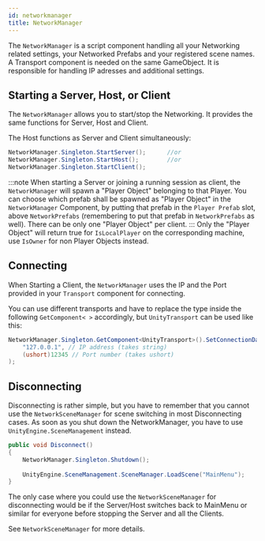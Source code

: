```yaml
---
id: networkmanager
title: NetworkManager
---
```


The `NetworkManager` is a script component handling all your Networking related settings, your Networked Prefabs and your registered scene names. A Transport component is needed on the same GameObject. It is responsible for handling IP adresses and additional settings.

## Starting a Server, Host, or Client
The `NetworkManager` allows you to start/stop the Networking. It provides the same functions for Server, Host and Client.

The Host functions as Server and Client simultaneously:

```csharp
NetworkManager.Singleton.StartServer();      //or
NetworkManager.Singleton.StartHost();        //or
NetworkManager.Singleton.StartClient();
```
:::note
 When starting a Server or joining a running session as client, the `NetworkManager` will spawn a "Player Object" belonging to that Player. You can choose which prefab shall be spawned as "Player Object" in the `NetworkManager` Component, by putting that prefab in the `Player Prefab` slot, above `NetworkPrefabs` (remembering to put that prefab in `NetworkPrefabs` as well). There can be only one "Player Object" per client.
:::
Only the "Player Object" will return true for `IsLocalPlayer` on the corresponding machine, use `IsOwner` for non Player Objects instead.

## Connecting

When Starting a Client, the `NetworkManager` uses the IP and the Port provided in your `Transport` component for connecting.

You can use different transports and have to replace the type inside the following `GetComponent< >` accordingly, but `UnityTransport` can be used like this:

```csharp
NetworkManager.Singleton.GetComponent<UnityTransport>().SetConnectionData(
    "127.0.0.1", // IP address (takes string)
    (ushort)12345 // Port number (takes ushort)
);
```

## Disconnecting

Disconnecting is rather simple, but you have to remember that you cannot use the `NetworkSceneManager` for scene switching in most Disconnecting cases. As soon as you shut down the NetworkManager, you have to use `UnityEngine.SceneManagement` instead.

```csharp
public void Disconnect()
{
    NetworkManager.Singleton.Shutdown();
    
    UnityEngine.SceneManagement.SceneManager.LoadScene("MainMenu");
}


```

The only case where you could use the `NetworkSceneManager` for disconnecting would be if the Server/Host switches back to MainMenu or similar for everyone before stopping the Server and all the Clients.

See `NetworkSceneManager` for more details.
